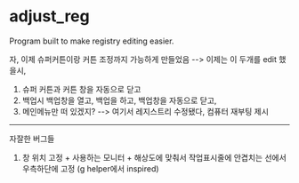 # adjust_reg
Program built to make registry editing easier.

자, 이제 슈퍼커튼이랑 커튼 조정까지 가능하게 만들었음 --> 이제는 이 두개를 edit 했을시,
1. 슈퍼 커튼과 커튼 창을 자동으로 닫고
2. 백업시 백업창을 열고, 백업을 하고, 백업창을 자동으로 닫고,
3. 메인메뉴만 떠 있겠지? --> 여기서 레지스트리 수정됐다, 컴퓨터 재부팅 제시

_______________
자잘한 버그들

1. 창 위치 고정 + 사용하는 모니터 + 해상도에 맞춰서 작업표시줄에 안겹치는 선에서 우측하단에 고정 (g helper에서 inspired)
